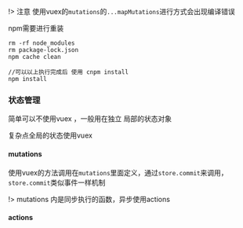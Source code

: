 !> 注意 使用vuex的`mutations`的`...mapMutations`进行方式会出现编译错误

npm需要进行重装
```
rm -rf node_modules
rm package-lock.json
npm cache clean

//可以以上执行完成后 使用 cnpm install
npm install
```

### 状态管理

简单可以不使用vuex ，一般用在独立 局部的状态对象

复杂点全局的状态使用vuex


#### mutations

使用vuex的方法调用在`mutations`里面定义，通过`store.commit`来调用，`store.commit`类似事件一样机制

!> mutations 内是同步执行的函数，异步使用actions

#### actions
